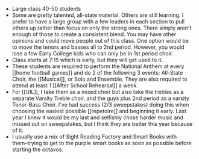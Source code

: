 - Large class 40-50 students
- Some are pretty talented, all-state material. Others are still learning. I prefer to have a large group with a few leaders in each section to pull others up rather than focus on only the strong ones. There simply aren't enough of those to create a consistent blend. You may have other opinions and could move people out of this class. One option would be to move the tenors and basses all to 2nd period. However, you would lose a few Early College kids who can only be in 1st period choir. 
- Class starts at 7:15 which is early, but they will get used to it. 
- These students are required to perform the National Anthem at every [[home football games]] and do 2 of the following 3 events: All-State Choir, the [[Musical]], or Solo and Ensemble. They are also required to attend at least 1 [[After School Rehearsal]] a week. 
- For [[UIL]], I take them as a mixed choir but also take the trebles as a separate Varsity Treble choir, and the guys plus 2nd period as a varsity Tenor-Bass Choir. I've had success (2/3 sweepstakes) doing this when choosing the easiest possible [[repetoire]] and beginning it early. Last year I knew it would be my last and selfishly chose harder music and missed out on sweepstakes, but I think they are better this year because of it. 
- I usually use a mix of Sight Reading Factory and Smart Books with them–trying to get to the purple smart books as soon as possible before starting the octavos.